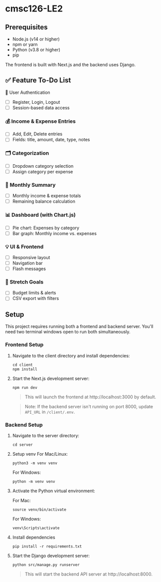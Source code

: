 # cmsc126-LE2

## Prerequisites
- Node.js (v14 or higher)
- npm or yarn
- Python (v3.8 or higher)
- pip

The frontend is built with Next.js and the backend uses Django.

## ✅ Feature To-Do List

🔐 User Authentication
- [ ] Register, Login, Logout
- [ ] Session-based data access

### 💰 Income & Expense Entries
- [ ] Add, Edit, Delete entries
- [ ] Fields: title, amount, date, type, notes

### 🗂 Categorization
- [ ] Dropdown category selection
- [ ] Assign category per expense

### 📅 Monthly Summary
- [ ] Monthly income & expense totals
- [ ] Remaining balance calculation

### 📊 Dashboard (with Chart.js)
- [ ] Pie chart: Expenses by category
- [ ] Bar graph: Monthly income vs. expenses

### 💡 UI & Frontend
- [ ] Responsive layout
- [ ] Navigation bar
- [ ] Flash messages

### 🚀 Stretch Goals
- [ ] Budget limits & alerts
- [ ] CSV export with filters

## Setup
This project requires running both a frontend and backend server. You'll need two terminal windows open to run both simultaneously.

### Frontend Setup
1. Navigate to the client directory and install dependencies:
    ```
    cd client
    npm install
    ```

1. Start the Next.js development server:
    ```
    npm run dev
    ```
    > This will launch the frontend at http://localhost:3000 by default.

    > Note: If the backend server isn't running on port 8000, update `API_URL` in `/client/.env`.

### Backend Setup
1. Navigate to the server directory:
    ```
    cd server
    ```

1. Setup venv
    For Mac/Linux:
    ```
    python3 -m venv venv
    ```
    
    For Windows:
    ```
    python -m venv venv
    ```

1. Activate the Python virtual environment:

    For Mac:
    ```
    source venv/bin/activate
    ```

    For Windows:
    ```
    venv\Scripts\activate
    ```

1. Install dependencies
    ```
    pip install -r requirements.txt
    ```

1. Start the Django development server:
    ```
    python src/manage.py runserver
    ```
    > This will start the backend API server at http://localhost:8000.
